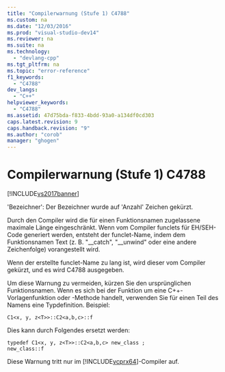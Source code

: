 ```yaml
---
title: "Compilerwarnung (Stufe 1) C4788"
ms.custom: na
ms.date: "12/03/2016"
ms.prod: "visual-studio-dev14"
ms.reviewer: na
ms.suite: na
ms.technology: 
  - "devlang-cpp"
ms.tgt_pltfrm: na
ms.topic: "error-reference"
f1_keywords: 
  - "C4788"
dev_langs: 
  - "C++"
helpviewer_keywords: 
  - "C4788"
ms.assetid: 47d75bda-f833-4bdd-93a0-a134df0cd303
caps.latest.revision: 9
caps.handback.revision: "9"
ms.author: "corob"
manager: "ghogen"
---
```

# Compilerwarnung (Stufe 1) C4788
[!INCLUDE[vs2017banner](../../assembler/inline/includes/vs2017banner.md)]

'Bezeichner': Der Bezeichner wurde auf 'Anzahl' Zeichen gekürzt.  
  
 Durch den Compiler wird die für einen Funktionsnamen zugelassene maximale Länge eingeschränkt.  Wenn vom Compiler funclets für EH\/SEH\-Code generiert werden, entsteht der funclet\-Name, indem dem Funktionsnamen Text \(z. B. "\_\_catch", "\_\_unwind" oder eine andere Zeichenfolge\) vorangestellt wird.  
  
 Wenn der erstellte funclet\-Name zu lang ist, wird dieser vom Compiler gekürzt, und es wird C4788 ausgegeben.  
  
 Um diese Warnung zu vermeiden, kürzen Sie den ursprünglichen Funktionsnamen.  Wenn es sich bei der Funktion um eine C\+\+\-Vorlagenfunktion oder \-Methode handelt, verwenden Sie für einen Teil des Namens eine Typdefinition.  Beispiel:  
  
```  
C1<x, y, z<T>>::C2<a,b,c>::f  
```  
  
 Dies kann durch Folgendes ersetzt werden:  
  
```  
typedef C1<x, y, z<T>>::C2<a,b,c> new_class ;  
new_class::f  
```  
  
 Diese Warnung tritt nur im [!INCLUDE[vcprx64](../../assembler/inline/includes/vcprx64_md.md)]\-Compiler auf.